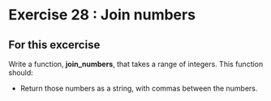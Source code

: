 # Exercise 28 : Join numbers

## For this excercise

Write a function, __join_numbers__, that takes a range of integers.
This function should:
* Return those numbers as a string, with commas between the numbers.

